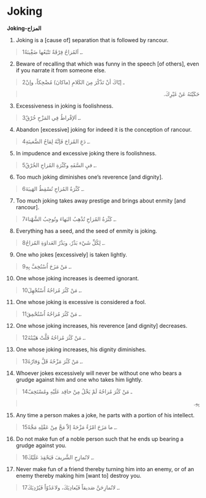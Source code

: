 Joking
======

**Joking-المزاح**

1. Joking is a [cause of] separation that is followed by rancour.

> 1ـ اَلمُزاحُ فِرْقَةٌ تَتْبَعُها ضَغِْينَةٌ.

2. Beware of recalling that which was funny in the speech [of others],
even if you narrate it from someone else.

> 2ـ إيّاكَ أنْ تَذْكُرَ مِنَ الكَلامِ (ماكانَ) مُضْحِكاً، وإنْ
<blockquote dir="rtl">
  <p>
حَكَيْتَهُ عَنْ غَيْرِكَ.
  </p>
</blockquote>

3. Excessiveness in joking is foolishness.

> 3ـ اَلإفْراطُ فِي المَزْحِ خُرْقٌ.

4. Abandon [excessive] joking for indeed it is the conception of
rancour.

> 4ـ دَعِ المُزاحَ فَإنَّهُ لِقاحُ الضَّغينَةِ.

5. In impudence and excessive joking there is foolishness.

> 5ـ فيِ السَّفَهِ وكَثْرَةِ المُزاحِ الخُرْقُ.

6. Too much joking diminishes one’s reverence [and dignity].

> 6ـ كَثْرَةُ المُزاحِ تُسْقِطُ الهَيبَةَ.

7. Too much joking takes away prestige and brings about enmity [and
rancour].

> 7ـ كَثْرَةُ المُزاحِ تُذْهِبُ البَهاءَ وتُوجِبُ الشَّهْناءَ.

8. Everything has a seed, and the seed of enmity is joking.

> 8ـ لِكُلِّ شَيْء بَذْرٌ، وبَذْرُ العَداوَةِ المُزاحُ.

9. One who jokes [excessively] is taken lightly.

> 9ـ مَنْ مَزَحَ اُسْتُخِفَّ بِهِ.

10. One whose joking increases is deemed ignorant.

> 10ـ مَنْ كَثُرَ مُزاحُهُ اُسْتُجْهِلَ.

11. One whose joking is excessive is considered a fool.

> 11ـ مَنْ كَثُرَ مُزاحُهُ اُسْتُحْمِقَ.

12. One whose joking increases, his reverence [and dignity] decreases.

> 12ـ مَنْ كَثُرَ مُزاحُهُ قَلَّتْ هَيْبَتُهُ.

13. One whose joking increases, his dignity diminishes.

> 13ـ مَنْ كَثُرَ مَزْحُهُ قَلَّ وَقارُهُ.

14. Whoever jokes excessively will never be without one who bears a
grudge against him and one who takes him lightly.

> 14ـ مَنْ كَثُرَ مُزاحُهُ لَمْ يَخْلُ مِنْ حاقِد عَلَيْهِ ومُسْتَخِفّ
<blockquote dir="rtl">
  <p>
بِهِ.
  </p>
</blockquote>

15. Any time a person makes a joke, he parts with a portion of his
intellect.

> 15ـ ما مَزَحَ امْرُءٌ مَزْحَةً إلاّ مَجَّ مِنْ عَقْلِهِ مَجَّةً.

16. Do not make fun of a noble person such that he ends up bearing a
grudge against you.

> 16ـ لاتُمازِحِ الشَّريفَ فَيَحْقِدَ عَلَيْكَ.

17. Never make fun of a friend thereby turning him into an enemy, or of
an enemy thereby making him [want to] destroy you.

> 17ـ لاتُمازِحَنَّ صَديقاً فَيُعادِيَكَ، ولاعَدُوّاً فَيُرْدِيَكَ.



